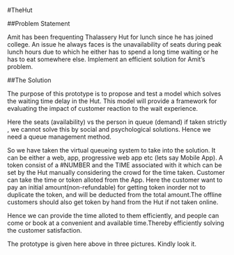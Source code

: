 #TheHut

##Problem Statement

Amit has been frequenting Thalassery Hut for lunch since he has joined college. An issue he always faces is the unavailability of seats during peak lunch hours due to which he either has to spend a long time waiting or he has to eat somewhere else. Implement an efficient solution for Amit’s problem.

##The Solution

The purpose of this prototype is to propose and test a model which solves the waiting time delay in the Hut. This model will provide a framework for evaluating the impact of customer reaction to the wait experience.

Here the seats (availability) vs the person in queue (demand) if taken strictly , we cannot solve this by social and psychological solutions. Hence we need a queue management method.

So we have taken the virtual queueing system to take into the solution. It can be either a web, app, progressive web app etc (lets say Mobile App). A token consist of a #NUMBER and the TIME associated with it which can be set by the Hut manually considering the crowd for the time taken. Customer can take the time or token alloted from the App. Here the customer want to pay an initial amount(non-refundable) for getting token inorder not to duplicate the token, and will be deducted from the total amount.The offline customers should also get token by hand from the Hut if not taken online.

Hence we can provide the time alloted to them efficiently, and people can come or book at a convenient and available time.Thereby efficiently solving the customer satisfaction.

The prototype is given here above in three pictures. Kindly look it.
